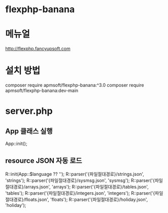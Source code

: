 # flexphp-banana

# 메뉴얼
http://flexphp.fancyupsoft.com


# 설치 방법
composer require apmsoft/flexphp-banana:^3.0
composer require apmsoft/flexphp-banana:dev-main


# server.php
## App 클래스 실행
App::init();

## resource JSON 자동 로드
R::init(App::$language ?? '');
R::parser('{파일절대경로}/strings.json', 'strings');
R::parser('{파일절대경로}/sysmsg.json', 'sysmsg');
R::parser('{파일절대경로}/arrays.json', 'arrays');
R::parser('{파일절대경로}/tables.json', 'tables');
R::parser('{파일절대경로}/integers.json', 'integers');
R::parser('{파일절대경로}/floats.json', 'floats');
R::parser('{파일절대경로}/holiday.json', 'holiday');
